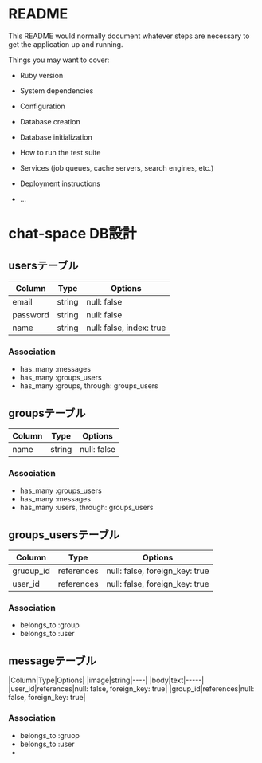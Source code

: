 # README

This README would normally document whatever steps are necessary to get the
application up and running.

Things you may want to cover:

* Ruby version

* System dependencies

* Configuration

* Database creation

* Database initialization

* How to run the test suite

* Services (job queues, cache servers, search engines, etc.)

* Deployment instructions

* ...

# chat-space DB設計
## usersテーブル
|Column|Type|Options|
|------|----|-------|
|email|string|null: false|
|password|string|null: false|
|name|string|null: false, index: true|
### Association
- has_many :messages
- has_many :groups_users
- has_many  :groups,  through: groups_users

## groupsテーブル
|Column|Type|Options|
|------|----|-------|
|name|string|null: false|
### Association
- has_many :groups_users
- has_many :messages
- has_many  :users,  through: groups_users


## groups_usersテーブル
|Column|Type|Options|
|------|----|-------|
|gruoup_id|references|null: false, foreign_key: true|
|user_id|references|null: false, foreign_key: true|
### Association
- belongs_to :group
- belongs_to :user

## messageテーブル
|Column|Type|Options|
|image|string|----|
|body|text|-----|
|user_id|references|null: false, foreign_key: true|
|group_id|references|null: false, foreign_key: true|
### Association
- belongs_to :gruop
- belongs_to :user
-